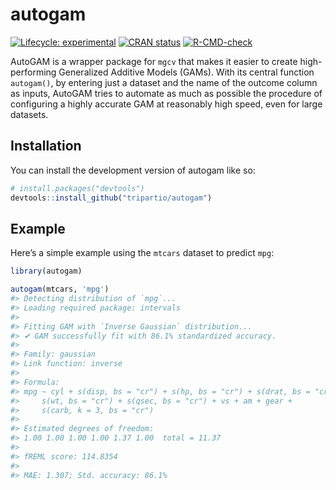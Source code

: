 
<!-- README.md is generated from README.Rmd. Please edit that file -->

# autogam

<!-- badges: start -->

[![Lifecycle:
experimental](https://img.shields.io/badge/lifecycle-experimental-orange.svg)](https://lifecycle.r-lib.org/articles/stages.html#experimental)
[![CRAN
status](https://www.r-pkg.org/badges/version/autogam)](https://CRAN.R-project.org/package=autogam)
[![R-CMD-check](https://github.com/tripartio/autogam/actions/workflows/R-CMD-check.yaml/badge.svg)](https://github.com/tripartio/autogam/actions/workflows/R-CMD-check.yaml)
<!-- badges: end -->

AutoGAM is a wrapper package for `mgcv` that makes it easier to create
high-performing Generalized Additive Models (GAMs). With its central
function `autogam()`, by entering just a dataset and the name of the
outcome column as inputs, AutoGAM tries to automate as much as possible
the procedure of configuring a highly accurate GAM at reasonably high
speed, even for large datasets.

## Installation

You can install the development version of autogam like so:

``` r
# install.packages("devtools")
devtools::install_github("tripartio/autogam")
```

## Example

Here’s a simple example using the `mtcars` dataset to predict `mpg`:

``` r
library(autogam)

autogam(mtcars, 'mpg')
#> Detecting distribution of `mpg`...
#> Loading required package: intervals
#> 
#> Fitting GAM with `Inverse Gaussian` distribution...
#> ✔ GAM successfully fit with 86.1% standardized accuracy.
#> 
#> Family: gaussian 
#> Link function: inverse 
#> 
#> Formula:
#> mpg ~ cyl + s(disp, bs = "cr") + s(hp, bs = "cr") + s(drat, bs = "cr") + 
#>     s(wt, bs = "cr") + s(qsec, bs = "cr") + vs + am + gear + 
#>     s(carb, k = 3, bs = "cr")
#> 
#> Estimated degrees of freedom:
#> 1.00 1.00 1.00 1.00 1.37 1.00  total = 11.37 
#> 
#> fREML score: 114.8354     
#> 
#> MAE: 1.307; Std. accuracy: 86.1%
```

